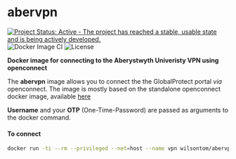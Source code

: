 # abervpn

[![Project Status: Active - The project has reached a stable, usable state and is being actively developed.](http://www.repostatus.org/badges/0.1.0/active.svg)](http://www.repostatus.org/#active) ![Docker Image CI](https://github.com/wilsontom/abervpn/workflows/Docker%20Image%20CI/badge.svg) ![License](https://img.shields.io/badge/license-GNU%20GPL%20v3.0-blue.svg "GNU GPL v3.0") 

__Docker image for connecting to the Aberystwyth Univeristy VPN using openconnect__

The **abervpn** image allows you to connect the the GlobalProtect portal *via* openconnect. The image is mostly based on the standalone openconnect docker image, available [here](https://github.com/dlenski/openconnect)

**Username** and your **OTP** (One-Time-Password) are passed as arguments to the docker command.


#### To connect

```sh
docker run -ti --rm --privileged --net=host --name vpn wilsontom/abervpn <USERNAME> <OTP>
```
